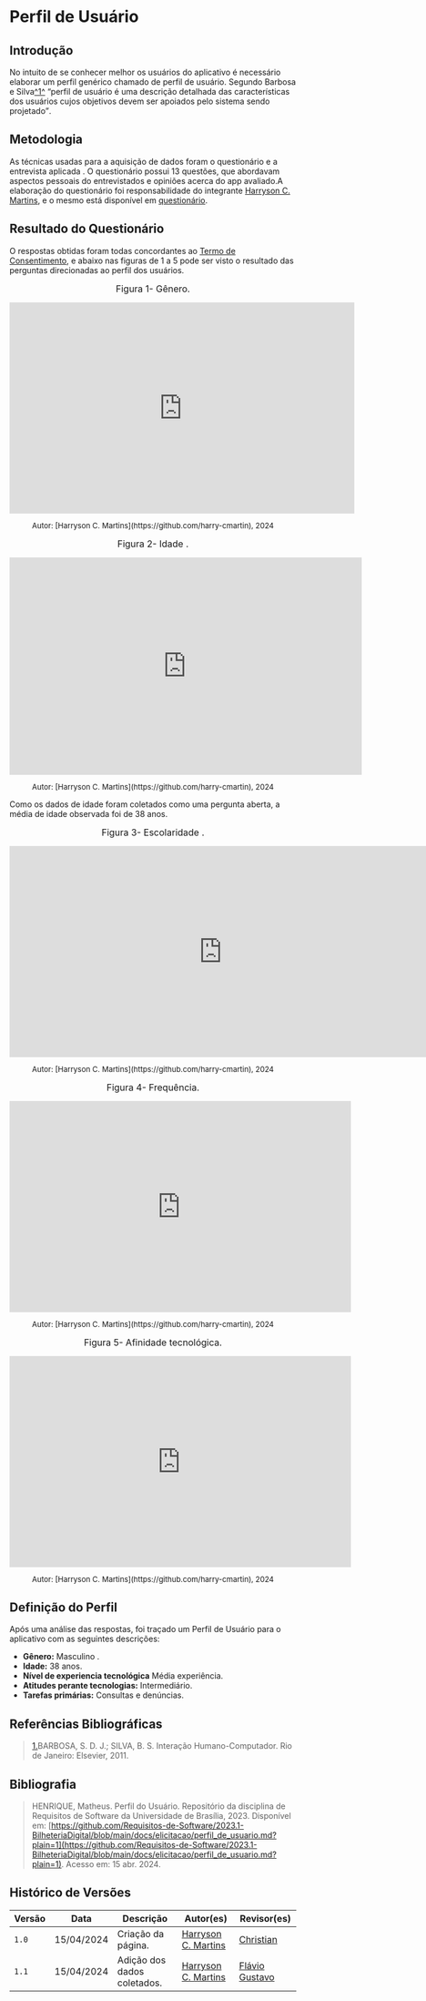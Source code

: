 # Perfil de Usuário

## Introdução

No intuito de se conhecer melhor os usuários do aplicativo é necessário elaborar um perfil genérico chamado de perfil de usuário. Segundo Barbosa e Silva<a id="anchor_1" href="#FRM1">^1^</a> <q>perfil de usuário é uma descrição detalhada das características dos usuários cujos objetivos devem ser apoiados pelo sistema sendo projetado</q>.

## Metodologia

As técnicas usadas para a aquisição de dados foram o questionário e a entrevista aplicada . O questionário possui 13 questões, que abordavam aspectos pessoais do entrevistados e opiniões acerca do app avaliado.A elaboração do questionário foi responsabilidade do integrante [Harryson C. Martins](https://github.com/harry-cmartin), e o mesmo está disponível em [questionário](../elicitacao/tecnicas/questionario.md).

## Resultado do Questionário

O respostas obtidas foram todas concordantes ao [Termo de Consentimento](../elicitacao/termo_consentimento.pdf), e abaixo nas figuras de 1 a 5 pode ser visto o resultado das perguntas direcionadas ao perfil dos usuários.

<center>

<font size="3"><p style="text-align: center">Figura 1- Gênero.</p></font>
<iframe width="606" height="371" seamless frameborder="0" scrolling="no" src="https://docs.google.com/spreadsheets/d/e/2PACX-1vSqUV9lnhmvOQuF8w-JObzT3tKcqvHVNYcsuPLZz4OYQiuzCtwDRsFy7cs49S4ne3OSYlNxrZUPbCST/pubchart?oid=401567488&amp;format=image"></iframe>
<font size="2"><p style="text-align: center">Autor: [Harryson C. Martins](https://github.com/harry-cmartin), 2024</p></font>

</center>

<center>

<font size="3"><p style="text-align: center">Figura 2- Idade .</p></font>
<iframe width="619" height="382" seamless frameborder="0" scrolling="no" src="https://docs.google.com/spreadsheets/d/e/2PACX-1vSqUV9lnhmvOQuF8w-JObzT3tKcqvHVNYcsuPLZz4OYQiuzCtwDRsFy7cs49S4ne3OSYlNxrZUPbCST/pubchart?oid=163440563&amp;format=image"></iframe>
<font size="2"><p style="text-align: center">Autor: [Harryson C. Martins](https://github.com/harry-cmartin), 2024</p></font>

</center>

Como os dados de idade foram coletados como uma pergunta aberta, a média de idade observada foi de 38 anos.

<center>

<font size="3"><p style="text-align: center">Figura 3- Escolaridade .</p></font>
<iframe width="746" height="371" seamless frameborder="0" scrolling="no" src="https://docs.google.com/spreadsheets/d/e/2PACX-1vSqUV9lnhmvOQuF8w-JObzT3tKcqvHVNYcsuPLZz4OYQiuzCtwDRsFy7cs49S4ne3OSYlNxrZUPbCST/pubchart?oid=2124519026&amp;format=image"></iframe>
<font size="2"><p style="text-align: center">Autor: [Harryson C. Martins](https://github.com/harry-cmartin), 2024</p></font>

</center>

<center>

<font size="3"><p style="text-align: center">Figura 4- Frequência.</p></font>
<iframe width="600" height="371" seamless frameborder="0" scrolling="no" src="https://docs.google.com/spreadsheets/d/e/2PACX-1vSqUV9lnhmvOQuF8w-JObzT3tKcqvHVNYcsuPLZz4OYQiuzCtwDRsFy7cs49S4ne3OSYlNxrZUPbCST/pubchart?oid=1423880471&amp;format=image"></iframe>
<font size="2"><p style="text-align: center">Autor: [Harryson C. Martins](https://github.com/harry-cmartin), 2024</p></font>

</center>

<center>

<font size="3"><p style="text-align: center">Figura 5- Afinidade tecnológica.</p></font>
<iframe width="600" height="371" seamless frameborder="0" scrolling="no" src="https://docs.google.com/spreadsheets/d/e/2PACX-1vSqUV9lnhmvOQuF8w-JObzT3tKcqvHVNYcsuPLZz4OYQiuzCtwDRsFy7cs49S4ne3OSYlNxrZUPbCST/pubchart?oid=916635872&amp;format=interactive"></iframe>
<font size="2"><p style="text-align: center">Autor: [Harryson C. Martins](https://github.com/harry-cmartin), 2024</p></font>

</center>



## Definição do Perfil


Após uma análise das respostas, foi traçado um Perfil de Usuário para o aplicativo com as seguintes descrições:

- **Gênero:** Masculino .
- **Idade:** 38 anos.
- **Nível de experiencia tecnológica** Média experiência.
- **Atitudes perante tecnologias:** Intermediário.
- **Tarefas primárias:** Consultas e denúncias.


## Referências Bibliográficas

> <a id="FRM1" href="#anchor_1">1.</a>BARBOSA, S. D. J.; SILVA, B. S. Interação Humano-Computador. Rio de Janeiro: Elsevier, 2011.

## Bibliografia

> HENRIQUE, Matheus. Perfil do Usuário. Repositório da disciplina de Requisitos de Software da Universidade de Brasília, 2023. Disponível em: [https://github.com/Requisitos-de-Software/2023.1-BilheteriaDigital/blob/main/docs/elicitacao/perfil_de_usuario.md?plain=1](https://github.com/Requisitos-de-Software/2023.1-BilheteriaDigital/blob/main/docs/elicitacao/perfil_de_usuario.md?plain=1). Acesso em: 15 abr. 2024.



## Histórico de Versões

| Versão | Data       | Descrição                           | Autor(es)                                                                                           | Revisor(es)                                      |
| ------ | ---------- | ----------------------------------- | --------------------------------------------------------------------------------------------------- | ------------------------------------------------ |
| `1.0`  | 15/04/2024 | Criação da página.                  | [Harryson C. Martins](https://github.com/harry-cmartin)| [Christian](https://github.com/crstyhs) |
| `1.1`  | 15/04/2024 | Adição dos dados coletados.                  | [Harryson C. Martins](https://github.com/harry-cmartin)| [Flávio Gustavo](https://github.com/flavioovatsug) |

